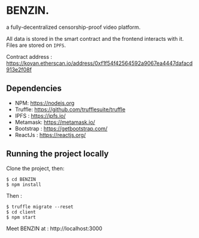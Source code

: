 
# BENZIN.
a fully-decentralized censorship-proof video platform.

All data is stored in the smart contract and the frontend interacts with it.
Files are stored on ```IPFS```.

Contract address : 
https://kovan.etherscan.io/address/0xf1f54f42564592a9067ea4447dafacd913e2f08f

## Dependencies
- NPM: https://nodejs.org
- Truffle: https://github.com/trufflesuite/truffle
- IPFS : https://ipfs.io/
- Metamask: https://metamask.io/
- Bootstrap : https://getbootstrap.com/
- ReactJs : https://reactjs.org/

## Running the project locally
Clone the project, then:
```
$ cd BENZIN
$ npm install
```
Then :

```
$ truffle migrate --reset
$ cd client
$ npm start
```

Meet BENZIN at : http://localhost:3000